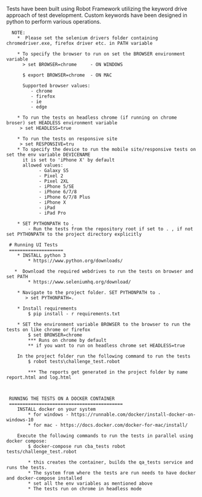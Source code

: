 
 Tests have been built using Robot Framework utilizing the keyword drive approach of test development. 
 Custom keywords have been designed in python to perform various operations.
        
      NOTE:
        *  Please set the selenium drivers folder containing chromedriver.exe, firefox driver etc. in PATH variable 
       
        * To specify the browser to run on set the BROWSER environment variable
          > set BROWSER=chrome     - ON WINDOWS
          
          $ export BROWSER=chrome  - ON MAC
          
          Supported browser values:
             - chrome
             - firefox
             - ie
             - edge
          
        * To run the tests on headless chrome (if running on chrome broser) set HEADLESS environment variable
         > set HEADLESS=true
        
        * To run the tests on responsive site 
         > set RESPONSIVE=tru
        * To specify the device to run the mobile site/responsive tests on set the env variable DEVICENAME
          it is set to 'iPhone X' by default
          allowed values:
                - Galaxy S5
                - Pixel 2
                - Pixel 2XL
                - iPhone 5/SE
                - iPhone 6/7/8
                - iPhone 6/7/8 Plus
                - iPhone X
                - iPad
                - iPad Pro
                
        * SET PYTHONPATH to .
            - Run the tests from the repository root if set to . , if not set PYTHONPATH to the project directory explicitly
       
     # Running UI Tests
     ====================
        * INSTALL python 3
            * https://www.python.org/downloads/
          
       *  Download the required webdrives to run the tests on browser and set PATH
            * https://www.seleniumhq.org/download/
        
        * Navigate to the project folder. SET PYTHONPATH to .
           > set PYTHONPATH=.
           
        * Install requirements
            $ pip install - r requirements.txt
               
        * SET the environment variable BROWSER to the browser to run the tests on like chrome or firefox
            $ set BROWSER=chrome
            *** Runs on chrome by default
            ** if you want to run on headless chrome set HEADLESS=true
            
        In the project folder run the following command to run the tests
            $ robot tests\challenge_test.robot
            
            *** The reports get generated in the project folder by name report.html and log.html
        
       
       
     RUNNING THE TESTS ON A DOCKER CONTAINER
     ==========================================
        INSTALL docker on your system
            * for windows - https://runnable.com/docker/install-docker-on-windows-10
            * for mac - https://docs.docker.com/docker-for-mac/install/
        
        Execute the following commands to run the tests in parallel using docker compose:
            $ docker-compose run cba_tests robot tests/challenge_test.robot
         
            * this creates the container, builds the qa_tests service and runs the tests.
            * The system from where the tests are run needs to have docker and docker-compose installed
            * set all the env variables as mentioned above 
            * The tests run on chrome in headless mode 

     
     
     
            
     